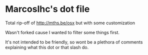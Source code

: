 Marcoslhc's dot file
====================

Total rip-off of http://mths.be/osx but with some customization

Wasn't forked cause I wanted to filter some things first.

It's not intended to be friendly, so wont be a plethora of comments explaining what this dot or that slash do. 
